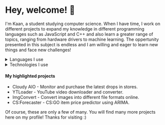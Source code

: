 # Hey, welcome! 👋
I'm Kaan, a student studying computer science. When I have time, I work on different projects to expand my knowledge in different programming languages such as JavaScript and C++ and also learn a greater range of topics, ranging from hardware drivers to machine learning. The oppertunity presented in this subject is endless and I am willing and eager to learn new things and face new challenges!

<details>
<summary>Languages I use</summary>
<ul>
<li>JavaScript</li>
<li>C/C++</li>
<li>HTML/CSS</li>
<li>Python</li>
</ul>
</details>
<details>

<summary>Technologies I use</summary>
<ul>
<li>React.JS</li>
<li>Node.JS</li>
<li>OpenCV</li>
</ul>
</details>

#### My highlighted projects
- Cloudy AIO - Monitor and purchase the latest drops in stores.
- YTLoader - YouTube video downloader and converter.
- ImgConvert - Convert images into different file formats online.
- CS:Forecaster - CS:GO item price predictor using ARIMA.

Of course, these are only a few of many. You will find many more projects here on my profile! Thanks for visiting :)
